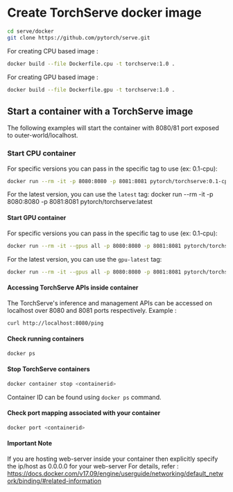 # Create TorchServe docker image

```bash
cd serve/docker
git clone https://github.com/pytorch/serve.git
```

For creating CPU based image :
```bash
docker build --file Dockerfile.cpu -t torchserve:1.0 .
```

For creating GPU based image :
```bash
docker build --file Dockerfile.gpu -t torchserve:1.0 .
```

## Start a container with a TorchServe image

The following examples will start the container with 8080/81 port exposed to outer-world/localhost.

### Start CPU container

For specific versions you can pass in the specific tag to use (ex: 0.1-cpu):
```bash
docker run --rm -it -p 8080:8080 -p 8081:8081 pytorch/torchserve:0.1-cpu
```

For the latest version, you can use the `latest` tag:
docker run --rm -it -p 8080:8080 -p 8081:8081 pytorch/torchserve:latest

#### Start GPU container

For specific versions you can pass in the specific tag to use (ex: 0.1-cpu):
```bash
docker run --rm -it --gpus all -p 8080:8080 -p 8081:8081 pytorch/torchserve:0.1-cuda10.1-cudnn7-runtime
```

For the latest version, you can use the `gpu-latest` tag:
```bash
docker run --rm -it --gpus all -p 8080:8080 -p 8081:8081 pytorch/torchserve:latest-gpu
```

#### Accessing TorchServe APIs inside container

The TorchServe's inference and management APIs can be accessed on localhost over 8080 and 8081 ports respectively. Example :

```bash
curl http://localhost:8080/ping
```

#### Check running containers

```bash
docker ps
```

#### Stop TorchServe containers

```bash
docker container stop <containerid>
```

Container ID can be found using `docker ps` command.

#### Check port mapping associated with your container

```bash
docker port <containerid>
```

#### Important Note

If you are hosting web-server inside your container then explicitly specify the ip/host as 0.0.0.0 for your web-server
For details, refer : https://docs.docker.com/v17.09/engine/userguide/networking/default_network/binding/#related-information
